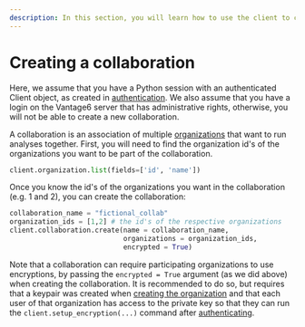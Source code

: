 ```yaml
---
description: In this section, you will learn how to use the client to create a new collaboration on the server.
---
```

# Creating a collaboration

Here, we assume that you have a Python session with an authenticated Client object, as created in [authentication](authentication.md). We also assume that you have a login on the Vantage6 server that has administrative rights, otherwise, you will not be able to create a new collaboration.

A collaboration is an association of multiple [organizations](organization.md) that want to run analyses together. First, you will need to find the organization id's of the organizations you want to be part of the collaboration.

```python
client.organization.list(fields=['id', 'name'])
```

Once you know the id's of the organizations you want in the collaboration (e.g. 1 and 2), you can create the collaboration:

```python
collaboration_name = "fictional_collab"
organization_ids = [1,2] # the id's of the respective organizations
client.collaboration.create(name = collaboration_name, 
                            organizations = organization_ids, 
                            encrypted = True)
```

Note that a collaboration can require participating organizations to use encryptions, by passing the `encrypted = True` argument (as we did above) when creating the collaboration. It is recommended to do so, but requires that a keypair was created when [creating the organization](organization.md) and that each user of that organization has access to the private key so that they can run the `client.setup_encryption(...)` command after [authenticating](authentication.md).
